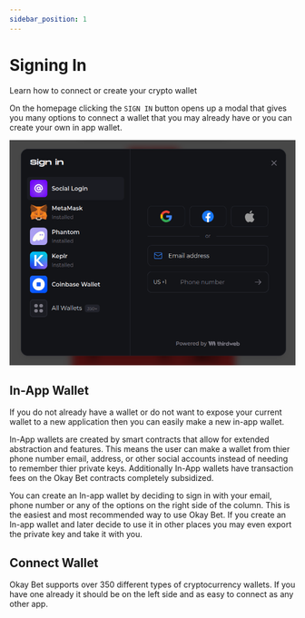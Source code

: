 ```yaml
---
sidebar_position: 1
---
```


# Signing In

Learn how to connect or create your crypto wallet

On the homepage clicking the `SIGN IN` button opens up a modal that gives you many options to connect a wallet that you may already have or you can create your own in app wallet.

![Connect Wallet](/img/connectwallet.png)

## In-App Wallet

If you do not already have a wallet or do not want to expose your current wallet to a new application then you can easily make a new in-app wallet. 

In-App wallets are created by smart contracts that allow for extended abstraction and features. This means the user can make a wallet from thier phone number email, address, or other social accounts instead of needing to remember thier private keys. Additionally In-App wallets have transaction fees on the Okay Bet contracts completely subsidized. 

You can create an In-app wallet by deciding to sign in with your email, phone number or any of the options on the right side of the column. This is the easiest and most recommended way to use Okay Bet. If you create an In-app wallet and later decide to use it in other places you may even export the private key and take it with you. 

## Connect Wallet

Okay Bet supports over 350 different types of cryptocurrency wallets. If you have one already it should be on the left side and as easy to connect as any other app. 

